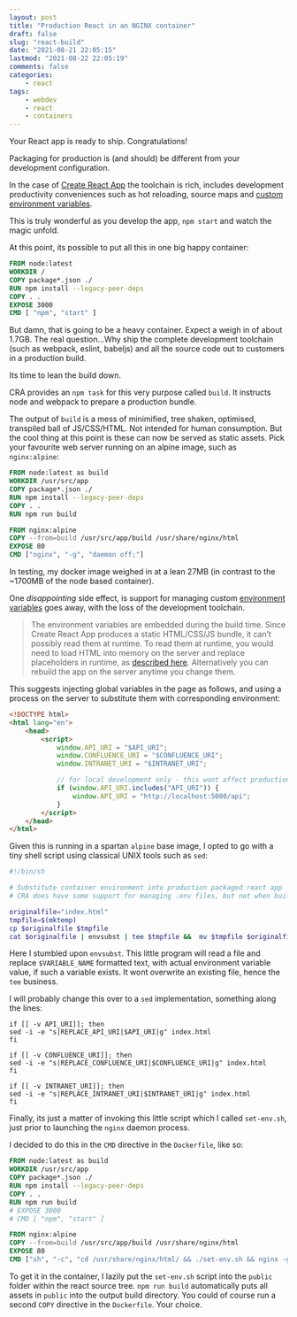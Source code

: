 ```yaml
---
layout: post
title: "Production React in an NGINX container"
draft: false
slug: "react-build"
date: "2021-08-21 22:05:15"
lastmod: "2021-08-22 22:05:19"
comments: false
categories:
    - react
tags:
    - webdev
    - react
    - containers
---
```


Your React app is ready to ship. Congratulations!

Packaging for production is (and should) be different from your development configuration.

In the case of [Create React App](https://create-react-app.dev/) the toolchain is rich, includes development productivity conveniences such as hot reloading, source maps and [custom environment variables](https://create-react-app.dev/docs/adding-custom-environment-variables/).

This is truly wonderful as you develop the app, `npm start` and watch the magic unfold.

At this point, its possible to put all this in one big happy container:

```dockerfile
FROM node:latest
WORKDIR /
COPY package*.json ./
RUN npm install --legacy-peer-deps
COPY . .
EXPOSE 3000
CMD [ "npm", "start" ]
```

But damn, that is going to be a heavy container. Expect a weigh in of about 1.7GB. The real question...Why ship the complete development toolchain (such as webpack, eslint, babeljs) and all the source code out to customers in a production build.

Its time to lean the build down.

CRA provides an `npm task` for this very purpose called `build`. It instructs node and webpack to prepare a production bundle.

The output of `build` is a mess of minimified, tree shaken, optimised, transpiled ball of JS/CSS/HTML. Not intended for human consumption. But the cool thing at this point is these can now be served as static assets. Pick your favourite web server running on an alpine image, such as `nginx:alpine`:

```dockerfile
FROM node:latest as build
WORKDIR /usr/src/app
COPY package*.json ./
RUN npm install --legacy-peer-deps
COPY . .
RUN npm run build

FROM nginx:alpine
COPY --from=build /usr/src/app/build /usr/share/nginx/html
EXPOSE 80
CMD ["nginx", "-g", "daemon off;"]
```

In testing, my docker image weighed in at a lean 27MB (in contrast to the ~1700MB of the node based container).

One _disappointing_ side effect, is support for managing custom [environment variables](https://create-react-app.dev/docs/adding-custom-environment-variables/) goes away, with the loss of the development toolchain.

> The environment variables are embedded during the build time. Since Create React App produces a static HTML/CSS/JS bundle, it can’t possibly read them at runtime. To read them at runtime, you would need to load HTML into memory on the server and replace placeholders in runtime, as [described here](https://create-react-app.dev/docs/title-and-meta-tags/#injecting-data-from-the-server-into-the-page). Alternatively you can rebuild the app on the server anytime you change them.

This suggests injecting global variables in the page as follows, and using a process on the server to substitute them with corresponding environment:

```html
<!DOCTYPE html>
<html lang="en">
    <head>
        <script>
            window.API_URI = "$API_URI";
            window.CONFLUENCE_URI = "$CONFLUENCE_URI";
            window.INTRANET_URI = "$INTRANET_URI";

            // for local development only - this wont affect production builds
            if (window.API_URI.includes("API_URI")) {
                window.API_URI = "http://localhost:5000/api";
            }
        </script>
    </head>
</html>
```

Given this is running in a spartan `alpine` base image, I opted to go with a tiny shell script using classical UNIX tools such as `sed`:

```sh
#!/bin/sh

# Substitute container environment into production packaged react app
# CRA does have some support for managing .env files, but not when built

originalfile="index.html"
tmpfile=$(mktemp)
cp $originalfile $tmpfile
cat $originalfile | envsubst | tee $tmpfile &&  mv $tmpfile $originalfile
```

Here I stumbled upon `envsubst`. This little program will read a file and replace `$VARIABLE_NAME` formatted text, with actual environment variable value, if such a variable exists. It wont overwrite an existing file, hence the `tee` business.

I will probably change this over to a `sed` implementation, something along the lines:

```
if [[ -v API_URI]]; then
sed -i -e "s|REPLACE_API_URI|$API_URI|g" index.html
fi

if [[ -v CONFLUENCE_URI]]; then
sed -i -e "s|REPLACE_CONFLUENCE_URI|$CONFLUENCE_URI|g" index.html
fi

if [[ -v INTRANET_URI]]; then
sed -i -e "s|REPLACE_INTRANET_URI|$INTRANET_URI|g" index.html
fi
```

Finally, its just a matter of invoking this little script which I called `set-env.sh`, just prior to launching the `nginx` daemon process.

I decided to do this in the `CMD` directive in the `Dockerfile`, like so:

```dockerfile
FROM node:latest as build
WORKDIR /usr/src/app
COPY package*.json ./
RUN npm install --legacy-peer-deps
COPY . .
RUN npm run build
# EXPOSE 3000
# CMD [ "npm", "start" ]

FROM nginx:alpine
COPY --from=build /usr/src/app/build /usr/share/nginx/html
EXPOSE 80
CMD ["sh", "-c", "cd /usr/share/nginx/html/ && ./set-env.sh && nginx -g 'daemon off;'"]
```

To get it in the container, I lazily put the `set-env.sh` script into the `public` folder within the react source tree. `npm run build` automatically puts all assets in `public` into the output build directory. You could of course run a second `COPY` directive in the `Dockerfile`. Your choice.
